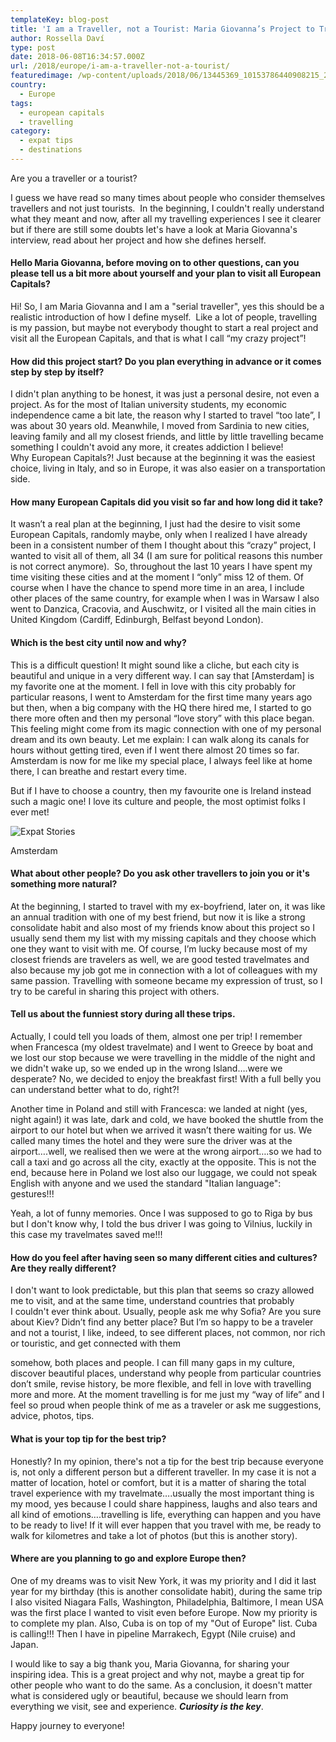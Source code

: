 ```yaml
---
templateKey: blog-post
title: 'I am a Traveller, not a Tourist: Maria Giovanna’s Project to Travel Europe'
author: Rossella Daví
type: post
date: 2018-06-08T16:34:57.000Z
url: /2018/europe/i-am-a-traveller-not-a-tourist/
featuredimage: /wp-content/uploads/2018/06/13445369_10153786440908215_20099517409138804_n.jpg
country:
  - Europe
tags:
  - european capitals
  - travelling
category:
  - expat tips
  - destinations
---
```


Are you a traveller or a tourist?

I guess we have read so many times about people who consider themselves travellers and not just tourists.  In the beginning, I couldn't really understand what they meant and now, after all my travelling experiences I see it clearer but if there are still some doubts let's have a look at Maria Giovanna's interview, read about her project and how she defines herself.

#### Hello Maria Giovanna, before moving on to other questions, can you please tell us a bit more about yourself and your plan to visit all European Capitals?

Hi! So, I am Maria Giovanna and I am a "serial traveller", yes this should be a realistic introduction of how I define myself.  Like a lot of people, travelling is my passion, but maybe not everybody thought to start a real project and visit all the European Capitals, and that is what I call “my crazy project”!

#### How did this project start? Do you plan everything in advance or it comes step by step by itself?

I didn't plan anything to be honest, it was just a personal desire, not even a project. As for the most of Italian university students, my economic independence came a bit late, the reason why I started to travel “too late”, I was about 30 years old. Meanwhile, I moved from Sardinia to new cities, leaving family and all my closest friends, and little by little travelling became something I couldn't avoid any more, it creates addiction I believe! Why European Capitals?! Just because at the beginning it was the easiest choice, living in Italy, and so in Europe, it was also easier on a transportation side.

#### How many European Capitals did you visit so far and how long did it take?

It wasn’t a real plan at the beginning, I just had the desire to visit some European Capitals, randomly maybe, only when I realized I have already been in a consistent number of them I thought about this “crazy” project, I wanted to visit all of them, all 34 (I am sure for political reasons this number is not correct anymore).  So, throughout the last 10 years I have spent my time visiting these cities and at the moment I “only” miss 12 of them. Of course when I have the chance to spend more time in an area, I include other places of the same country, for example when I was in Warsaw I also went to Danzica, Cracovia, and Auschwitz, or I visited all the main cities in United Kingdom (Cardiff, Edinburgh, Belfast beyond London).

#### Which is the best city until now and why?

This is a difficult question! It might sound like a cliche, but each city is beautiful and unique in a very different way. I can say that [Amsterdam] is my favorite one at the moment. I fell in love with this city probably for particular reasons, I went to Amsterdam for the first time many years ago but then, when a big company with the HQ there hired me, I started to go there more often and then my personal “love story” with this place began. This feeling might come from its magic connection with one of my personal dream and its own beauty. Let me explain: I can walk along its canals for hours without getting tired, even if I went there almost 20 times so far. Amsterdam is now for me like my special place, I always feel like at home there, I can breathe and restart every time.

But if I have to choose a country, then my favourite one is Ireland instead such a magic one! I love its culture and people, the most optimist folks I ever met!

![Expat Stories](/img/uploads/2018/06/21371124_10155051905088215_2649903609846765611_n.jpg)

Amsterdam

#### What about other people? Do you ask other travellers to join you or it's something more natural?

At the beginning, I started to travel with my ex-boyfriend, later on, it was like an annual tradition with one of my best friend, but now it is like a strong consolidate habit and also most of my friends know about this project so I usually send them my list with my missing capitals and they choose which one they want to visit with me. Of course, I’m lucky because most of my closest friends are travelers as well, we are good tested travelmates and also because my job got me in connection with a lot of colleagues with my same passion. Travelling with someone became my expression of trust, so I try to be careful in sharing this project with others.

#### Tell us about the funniest story during all these trips.

Actually, I could tell you loads of them, almost one per trip! I remember when Francesca (my oldest travelmate) and I went to Greece by boat and we lost our stop because we were travelling in the middle of the night and we didn't wake up, so we ended up in the wrong Island….were we desperate? No, we decided to enjoy the breakfast first! With a full belly you can understand better what to do, right?!

Another time in Poland and still with Francesca: we landed at night (yes, night again!) it was late, dark and cold, we have booked the shuttle from the airport to our hotel but when we arrived it wasn’t there waiting for us. We called many times the hotel and they were sure the driver was at the airport….well, we realised then we were at the wrong airport….so we had to call a taxi and go across all the city, exactly at the opposite. This is not the end, because here in Poland we lost also our luggage, we could not speak English with anyone and we used the standard "Italian language": gestures!!!

Yeah, a lot of funny memories. Once I was supposed to go to Riga by bus but I don't know why, I told the bus driver I was going to Vilnius, luckily in this case my travelmates saved me!!!

#### How do you feel after having seen so many different cities and cultures? Are they really different?

I don't want to look predictable, but this plan that seems so crazy allowed me to visit, and at the same time, understand countries that probably I couldn't ever think about. Usually, people ask me why Sofia? Are you sure about Kiev? Didn’t find any better place? But I’m so happy to be a traveler and not a tourist, I like, indeed, to see different places, not common, nor rich or touristic, and get connected with them

somehow, both places and people. I can fill many gaps in my culture, discover beautiful places, understand why people from particular countries don’t smile, revise history, be more flexible, and fell in love with travelling more and more. At the moment travelling is for me just my “way of life” and I feel so proud when people think of me as a traveler or ask me suggestions, advice, photos, tips.

#### What is your top tip for the best trip?

Honestly? In my opinion, there's not a tip for the best trip because everyone is, not only a different person but a different traveller. In my case it is not a matter of location, hotel or comfort, but it is a matter of sharing the total travel experience with my travelmate….usually the most important thing is my mood, yes because I could share happiness, laughs and also tears and all kind of emotions….travelling is life, everything can happen and you have to be ready to live! If it will ever happen that you travel with me, be ready to walk for kilometres and take a lot of photos (but this is another story).

#### Where are you planning to go and explore Europe then?

One of my dreams was to visit New York, it was my priority and I did it last year for my birthday (this is another consolidate habit), during the same trip I also visited Niagara Falls, Washington, Philadelphia, Baltimore, I mean USA was the first place I wanted to visit even before Europe. Now my priority is to complete my plan. Also, Cuba is on top of my "Out of Europe" list. Cuba is calling!!! Then I have in pipeline Marrakech, Egypt (Nile cruise) and Japan.

I would like to say a big thank you, Maria Giovanna, for sharing your inspiring idea. This is a great project and why not, maybe a great tip for other people who want to do the same. As a conclusion, it doesn't matter what is considered ugly or beautiful, because we should learn from everything we visit, see and experience. _**Curiosity is the key**_.

Happy journey to everyone!
